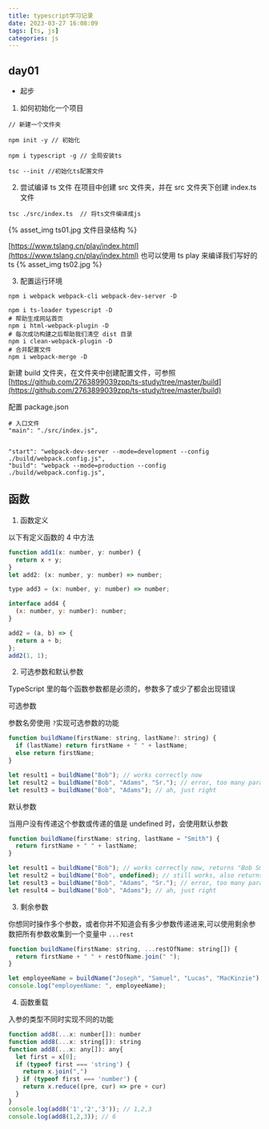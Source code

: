 ```yaml
---
title: typescript学习记录
date: 2023-03-27 16:08:09
tags: [ts, js]
categories: js
---
```


## day01

- 起步

1. 如何初始化一个项目

```
// 新建一个文件夹

npm init -y // 初始化

npm i typescript -g // 全局安装ts

tsc --init //初始化ts配置文件

```

2. 尝试编译 ts 文件
   在项目中创建 src 文件夹，并在 src 文件夹下创建 index.ts 文件

```
tsc ./src/index.ts  // 将ts文件编译成js
```

{% asset_img ts01.jpg 文件目录结构 %}

[https://www.tslang.cn/play/index.html](https://www.tslang.cn/play/index.html)
也可以使用 ts play 来编译我们写好的 ts
{% asset_img ts02.jpg  %}

3. 配置运行环境

```
npm i webpack webpack-cli webpack-dev-server -D

npm i ts-loader typescript -D
# 帮助生成网站首页
npm i html-webpack-plugin -D
# 每次成功构建之后帮助我们清空 dist 目录
npm i clean-webpack-plugin -D
# 合并配置文件
npm i webpack-merge -D
```

新建 build 文件夹，在文件夹中创建配置文件，可参照
[https://github.com/2763899039zpp/ts-study/tree/master/build](https://github.com/2763899039zpp/ts-study/tree/master/build)

配置 package.json

```
# 入口文件
"main": "./src/index.js",


"start": "webpack-dev-server --mode=development --config ./build/webpack.config.js",
"build": "webpack --mode=production --config ./build/webpack.config.js",
```

## 函数

1. 函数定义

以下有定义函数的 4 中方法

```js
function add1(x: number, y: number) {
  return x + y;
}
let add2: (x: number, y: number) => number;

type add3 = (x: number, y: number) => number;

interface add4 {
  (x: number, y: number): number;
}

add2 = (a, b) => {
  return a + b;
};
add2(1, 1);
```

2. 可选参数和默认参数

TypeScript 里的每个函数参数都是必须的，参数多了或少了都会出现错误

可选参数

参数名旁使用 `?`实现可选参数的功能

```js
function buildName(firstName: string, lastName?: string) {
  if (lastName) return firstName + " " + lastName;
  else return firstName;
}

let result1 = buildName("Bob"); // works correctly now
let result2 = buildName("Bob", "Adams", "Sr."); // error, too many parameters
let result3 = buildName("Bob", "Adams"); // ah, just right
```

默认参数

当用户没有传递这个参数或传递的值是 undefined 时，会使用默认参数

```js
function buildName(firstName: string, lastName = "Smith") {
  return firstName + " " + lastName;
}

let result1 = buildName("Bob"); // works correctly now, returns "Bob Smith"
let result2 = buildName("Bob", undefined); // still works, also returns "Bob Smith"
let result3 = buildName("Bob", "Adams", "Sr."); // error, too many parameters
let result4 = buildName("Bob", "Adams"); // ah, just right
```

3. 剩余参数

你想同时操作多个参数，或者你并不知道会有多少参数传递进来,可以使用剩余参数把所有参数收集到一个变量中 `...rest`

```js
function buildName(firstName: string, ...restOfName: string[]) {
  return firstName + " " + restOfName.join(" ");
}

let employeeName = buildName("Joseph", "Samuel", "Lucas", "MacKinzie");
console.log("employeeName: ", employeeName);
```

4. 函数重载

入参的类型不同时实现不同的功能

```js
function add8(...x: number[]): number
function add8(...x: string[]): string
function add8(...x: any[]): any{
  let first = x[0];
  if (typeof first === 'string') {
    return x.join(",")
  } if (typeof first === 'number') {
    return x.reduce((pre, cur) => pre + cur)
  }
}
console.log(add8('1','2','3')); // 1,2,3
console.log(add8(1,2,3)); // 6
```
